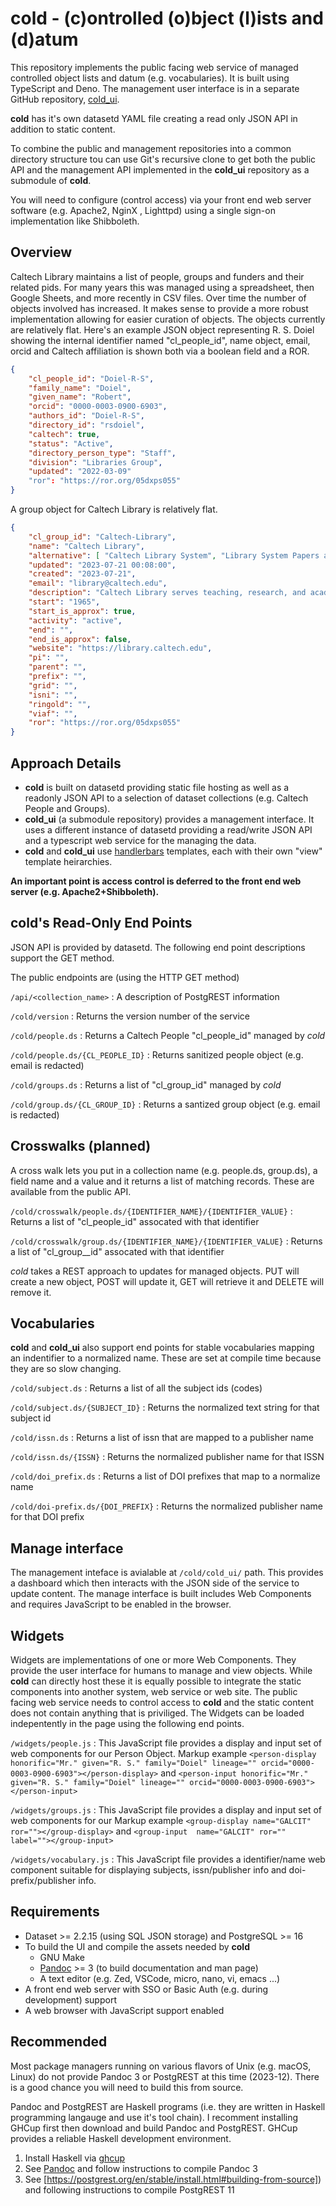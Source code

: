 cold - (c)ontrolled (o)bject (l)ists and (d)atum
================================================

This repository implements the public facing web service of managed controlled object lists and datum (e.g. vocabularies). It is built using TypeScript and Deno.  The management user interface is in a separate GitHub repository, [cold_ui](https://github.com/caltechlibrary/cold_ui).

**cold** has it's own datasetd YAML file creating a read only JSON API in addition to static content.

To combine the public and management repositories into a common directory structure tou can use Git's recursive clone to get both the public API and the management API implemented in the **cold_ui** repository as a submodule of **cold**.

You will need to configure (control access) via your front end web server software (e.g. Apache2, NginX , Lighttpd) using a single sign-on implementation like Shibboleth.

Overview
--------

Caltech Library maintains a list of people, groups and funders and their related pids. For many years this was managed using a spreadsheet, then Google Sheets, and more recently in CSV files. Over time the number of objects involved has increased. It makes sense to provide a more robust implementation allowing for easier curation of objects. The objects currently are relatively flat.  Here's an example JSON object representing R. S. Doiel showing the internal identifier named "cl_people_id", name object, email, orcid and Caltech affiliation is shown both via a boolean field and a ROR.

~~~json
{
    "cl_people_id": "Doiel-R-S",
    "family_name": "Doiel",
    "given_name": "Robert",
    "orcid": "0000-0003-0900-6903",
    "authors_id": "Doiel-R-S",
    "directory_id": "rsdoiel",
    "caltech": true,
    "status": "Active",
    "directory_person_type": "Staff",
    "division": "Libraries Group",
    "updated": "2022-03-09"
    "ror": "https://ror.org/05dxps055"
}
~~~

A group object for Caltech Library is relatively flat.

~~~json
{
    "cl_group_id": "Caltech-Library",
    "name": "Caltech Library",
    "alternative": [ "Caltech Library System", "Library System Papers and Publications" ],
    "updated": "2023-07-21 00:08:00",
    "created": "2023-07-21",
    "email": "library@caltech.edu",
    "description": "Caltech Library serves teaching, research, and academic needs of its students, faculty, and staff of Caltech.",
    "start": "1965",
    "start_is_approx": true,
    "activity": "active",
    "end": "",
    "end_is_approx": false,
    "website": "https://library.caltech.edu",
    "pi": "",
    "parent": "",
    "prefix": "",
    "grid": "",
    "isni": "",
    "ringold": "",
    "viaf": "",
    "ror": "https://ror.org/05dxps055"
}
~~~

Approach Details
----------------

- **cold** is built on datasetd providing static file hosting as well as a readonly JSON API to a selection of dataset collections (e.g. Caltech People and Groups).
- **cold_ui** (a submodule repository) provides a management interface. It uses a different instance of datasetd providing a read/write JSON API and a typescript web service for the managing the data.
- **cold** and **cold_ui** use [handlerbars](https://handlerbarsjs.com) templates, each with their own "view" template heirarchies.

__An important point is access control is deferred to the front end web server (e.g. Apache2+Shibboleth).__

**cold**'s Read-Only End Points
-------------------------------

JSON API is provided by datasetd. The following end point descriptions support the GET method.

The public endpoints are (using the HTTP GET method)

`/api/<collection_name>`
: A description of PostgREST information

`/cold/version`
: Returns the version number of the service

`/cold/people.ds`
: Returns a Caltech People "cl_people_id" managed by *cold*

`/cold/people.ds/{CL_PEOPLE_ID}`
: Returns sanitized people object (e.g. email is redacted)

`/cold/groups.ds`
: Returns a list of "cl_group_id" managed by *cold*

`/cold/group.ds/{CL_GROUP_ID}`
: Returns a santized group object (e.g. email is redacted)


Crosswalks (planned)
--------------------

A cross walk lets you put in a collection name (e.g. people.ds, group.ds), a field name and a value and it returns a list of matching
records. These are available from the public API.

`/cold/crosswalk/people.ds/{IDENTIFIER_NAME}/{IDENTIFIER_VALUE}`
: Returns a list of "cl_people_id" assocated with that identifier

`/cold/crosswalk/group.ds/{IDENTIFIER_NAME}/{IDENTIFIER_VALUE}`
: Returns a list of "cl_group__id" assocated with that identifier

*cold* takes a REST approach to updates for managed objects.  PUT will create a new object, POST will update it, GET will retrieve it and DELETE will remove it.

Vocabularies
------------

**cold** and **cold_ui** also support end points for stable vocabularies mapping an indentifier to a normalized name. These are set at compile time because they are so slow changing.

`/cold/subject.ds`
: Returns a list of all the subject ids (codes)

`/cold/subject.ds/{SUBJECT_ID}`
: Returns the normalized text string for that subject id

`/cold/issn.ds`
: Returns a list of issn that are mapped to a publisher name

`/cold/issn.ds/{ISSN}`
: Returns the normalized publisher name for that ISSN

`/cold/doi_prefix.ds`
: Returns a list of DOI prefixes that map to a normalize name

`/cold/doi-prefix.ds/{DOI_PREFIX}`
: Returns the normalized publisher name for that DOI prefix

Manage interface
----------------

The management inteface is avialable at `/cold/cold_ui/` path. This provides a dashboard which then interacts with the JSON side of the service to update content. The manage interface is built includes Web Components and requires JavaScript to be enabled in the browser.

Widgets
-------

Widgets are implementations of one or more Web Components. They provide the user interface for humans to manage and view objects. While **cold** can directly host these it is equally possible to integrate the static components into another system, web service or web site. The public facing web service needs to control access to **cold** and the static content does not contain anything that is priviliged. The Widgets can be loaded indepentently in the page using the following end points.

`/widgets/people.js`
: This JavaScript file provides a display and input set of web components for our Person Object. Markup example `<person-display honorific="Mr." given="R. S." family="Doiel" lineage="" orcid="0000-0003-0900-6903"></person-display>` and `<person-input honorific="Mr." given="R. S." family="Doiel" lineage="" orcid="0000-0003-0900-6903"></person-input>`

`/widgets/groups.js`
: This JavaScript file provides a display and input set of web components for our Markup example `<group-display name="GALCIT" ror=""></group-display>` and `<group-input  name="GALCIT" ror="" label=""></group-input>`

`/widgets/vocabulary.js`
: This JavaScript file provides a identifier/name web component suitable for displaying subjects, issn/publisher info and doi-prefix/publisher info.


Requirements
------------

- Dataset >= 2.2.15 (using SQL JSON storage) and PostgreSQL >= 16
- To build the UI and compile the assets needed by **cold**
  - GNU Make
  - [Pandoc](https://pandoc.org) >= 3 (to build documentation and man page)
  - A text editor (e.g. Zed, VSCode, micro, nano, vi, emacs ...)
- A front end web server with SSO or Basic Auth (e.g. during development) support
- A web browser with JavaScript support enabled

Recommended
-----------

Most package managers running on various flavors of Unix (e.g. macOS, Linux) do not provide Pandoc 3 or PostgREST at this time (2023-12).  There is a good chance you will need to build this from source.

Pandoc and PostgREST are Haskell programs (i.e. they are written in Haskell programming langauge and use it's tool chain).  I recomment installing GHCup first then download and build Pandoc and PostgREST.  GHCup provides a reliable Haskell development environment.

1. Install Haskell via [ghcup](https://www.haskell.org/ghcup/)
2. See [Pandoc](https://pandoc.org/installing.html#quick-cabal-method) and follow instructions to compile Pandoc 3
3. See [https://postgrest.org/en/stable/install.html#building-from-source]) and following instructions to compile PostgREST 11
